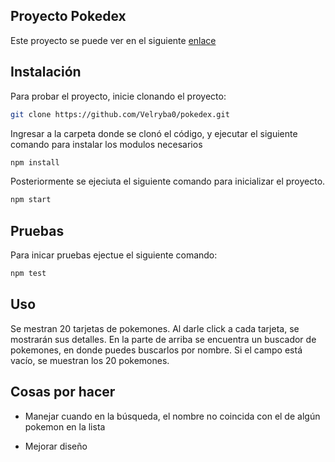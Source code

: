 ## Proyecto Pokedex

Este proyecto se puede ver en el siguiente [enlace](https://https://pokedex-687f1.web.app)

## Instalación

Para probar el proyecto, inicie clonando el proyecto:

```bash
git clone https://github.com/Velryba0/pokedex.git
```

Ingresar a la carpeta donde se clonó el código, y ejecutar el siguiente comando para instalar los modulos necesarios

```bash
npm install
```
Posteriormente se ejeciuta el siguiente comando para inicializar el proyecto.

```bash
npm start
```
## Pruebas

Para inicar pruebas ejectue el siguiente comando: 

```bash
npm test
```

## Uso

Se mestran 20 tarjetas de pokemones. Al darle click a cada tarjeta, se mostrarán sus detalles. 
En la parte de arriba se encuentra un buscador de pokemones, en donde puedes buscarlos por nombre. Si el campo está vacío, se muestran los 20 pokemones. 

## Cosas por hacer

* Manejar cuando en la búsqueda, el nombre no coincida con el de algún pokemon en la lista

* Mejorar diseño

